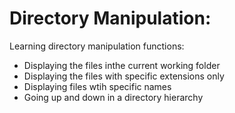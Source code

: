 Directory Manipulation:
=======================

Learning directory manipulation functions:
 - Displaying the files inthe current working folder
 - Displaying the files with specific extensions only
 - Displaying files wtih specific names
 - Going up and down in a directory hierarchy
 
 
